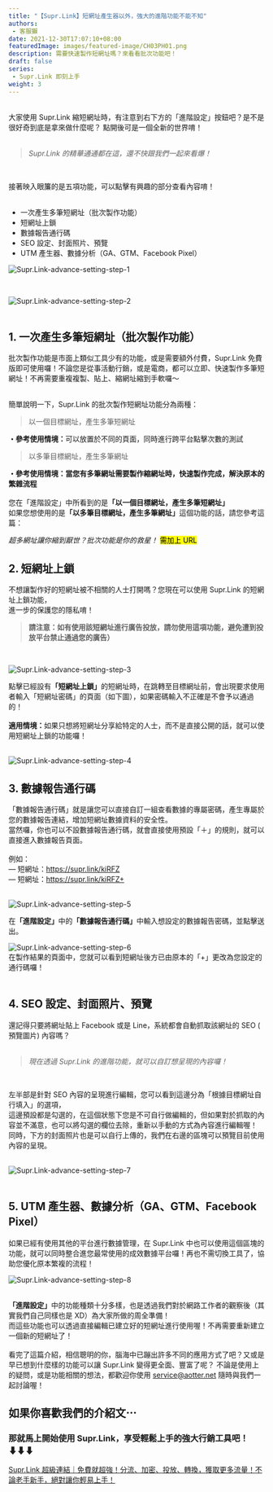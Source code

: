 ```yaml
---
title: "【Supr.Link】短網址產生器以外，強大的進階功能不能不知"
authors:
 - 客服獺
date: 2021-12-30T17:07:10+08:00
featuredImage: images/featured-image/CH03PH01.png
description: 需要快速製作短網址嗎？來看看批次功能吧！
draft: false
series:
 - Supr.Link 即刻上手
weight: 3
---
```

<br>
大家使用 Supr.Link 縮短網址時，有注意到右下方的「進階設定」按鈕吧？是不是很好奇到底是拿來做什麼呢？
點開後可是一個全新的世界唷！
<br>
<br>

>*Supr.Link 的精華通通都在這，還不快跟我們一起來看爆！*

<br>


接著映入眼簾的是五項功能，可以點擊有興趣的部分查看內容唷！
<br>
<br>


- 一次產生多筆短網址（批次製作功能）
- 短網址上鎖
- 數據報告通行碼
- SEO 設定、封面照片、預覽
- UTM 產生器、數據分析（GA、GTM、Facebook Pixel）

![Supr.Link-advance-setting-step-1](/CH03/CH03PH02.png)

<br>

![Supr.Link-advance-setting-step-2](/CH03/CH03PH03.png)
<br>
<br>

## 1. 一次產生多筆短網址（批次製作功能）
批次製作功能是市面上類似工具少有的功能，或是需要額外付費，Supr.Link 免費版即可使用囉！不論您是從事活動行銷，或是電商，都可以立即、快速製作多筆短網址！不再需要重複複製、貼上、縮網址縮到手軟囉～
<br>
<br>

簡單說明一下，Supr.Link 的批次製作短網址功能分為兩種：
> 以一個目標網址，產生多筆短網址

<strong>・參考使用情境：</strong>可以放置於不同的頁面，同時進行跨平台點擊次數的測試

> 以多筆目標網址，產生多筆網址

<strong>・參考使用情境：當您有多筆網址需要製作縮網址時，快速製作完成，解決原本的繁雜流程</strong>
<br>
<br>
您在「進階設定」中所看到的是<strong>「以一個目標網址，產生多筆短網址」</strong><br>
如果您想使用的是<strong>「以多筆目標網址，產生多筆網址」</strong>這個功能的話，請您參考這篇： 
<br>

*超多網址讓你縮到厭世？批次功能是你的救星！* <mark>需加上 URL</mark>

## 2. 短網址上鎖
不想讓製作好的短網址被不相關的人士打開嗎？您現在可以使用 Supr.Link 的短網址上鎖功能，<br>
進一步的保護您的隱私唷！

>__請注意：如有使用該短網址進行廣告投放，請勿使用這項功能，避免遭到投放平台禁止通過您的廣告）__

<br>

![Supr.Link-advance-setting-step-3](/CH03/CH03PH04.png)

點擊已經設有<strong>「短網址上鎖」</strong>的短網址時，在跳轉至目標網址前，會出現要求使用者輸入「短網址密碼」的頁面（如下圖），如果密碼輸入不正確是不會予以通過的！
<br>
<br>
<strong>適用情境：</strong>如果只想將短網址分享給特定的人士，而不是直接公開的話，就可以使用短網址上鎖的功能囉！
<br>
<br>



![Supr.Link-advance-setting-step-4](/CH03/CH03PH05.png)
<br>

## 3. 數據報告通行碼
「數據報告通行碼」就是讓您可以直接自訂一組查看數據的專屬密碼，產生專屬於您的數據報告連結，增加短網址數據資料的安全性。<br>
當然囉，你也可以不設數據報告通行碼，就會直接使用預設「＋」的規則，就可以直接進入數據報告頁面。
<br><br>例如：<br>
— 短網址：<a href= "https://supr.link/kiRFZ" target="_blank">https://supr.link/kiRFZ</a>
<br>
— 短網址：<a href= "https://supr.link/kiRFZ+" target="_blank">https://supr.link/kiRFZ+</a>
<br>
<br>

![Supr.Link-advance-setting-step-5](/CH03/CH03PH06.png)
<br>

在<strong>「進階設定」</strong>中的<strong>「數據報告通行碼」</strong>中輸入想設定的數據報告密碼，並點擊送出。
<br>

![Supr.Link-advance-setting-step-6](/CH03/CH03PH07.png)
<br>
在製作結果的頁面中，您就可以看到短網址後方已由原本的「+」更改為您設定的通行碼囉！
<br>
<br>

## 4. SEO 設定、封面照片、預覽
還記得只要將網址貼上 Facebook 或是 Line，系統都會自動抓取該網址的 SEO ( 預覽圖片) 內容嗎？<br>
<br>

>*現在透過 Supr.Link 的進階功能，就可以自訂想呈現的內容囉！*<br>

<br>

左半部是針對 SEO 內容的呈現進行編輯，您可以看到這邊分為「根據目標網址自行填入」的選項，<br>這邊預設都是勾選的，在這個狀態下您是不可自行做編輯的，但如果對於抓取的內容並不滿意，也可以將勾選的欄位去除，重新以手動的方式為內容進行編輯喔！<br>同時，下方的封面照片也是可以自行上傳的，我們在右邊的區塊可以預覽目前使用內容的呈現。<br>
<br>

![Supr.Link-advance-setting-step-7](/CH03/CH03PH08.png)
<br>
<br>

## 5. UTM 產生器、數據分析（GA、GTM、Facebook Pixel）
如果已經有使用其他的平台進行數據管理，在 Supr.Link 中也可以使用這個區塊的功能，就可以同時整合進您最常使用的成效數據平台囉！再也不需切換工具了，協助您優化原本繁複的流程！

![Supr.Link-advance-setting-step-8](/CH03/CH03PH09.png)
<br>
<br>

<strong>「進階設定」</strong>中的功能種類十分多樣，也是透過我們對於網路工作者的觀察後（其實我們自己同樣也是 XD）為大家所做的周全準備！<br>
而這些功能也可以透過直接編輯已建立好的短網址進行使用喔！不再需要重新建立一個新的短網址了！<br>
<br>
看完了這篇介紹，相信聰明的你，腦海中已蹦出許多不同的應用方式了吧？又或是早已想到什麼樣的功能可以讓 Supr.Link 變得更全面、豐富了呢？
不論是使用上的疑問，或是功能相關的想法，都歡迎你使用 service@aotter.net 隨時與我們一起討論喔！
<br>

## 如果你喜歡我們的介紹文⋯
### 那就馬上開始使用 Supr.Link，享受輕鬆上手的強大行銷工具吧！⬇⬇⬇<br>
<a href="https://console.supr.link" target="_blank"> Supr.Link 超級連結｜免費就超強！分流、加密、投放、轉換，獲取更多流量！不論老手新手，絕對讓你輕易上手！</a>
<br>
<br>
